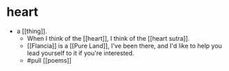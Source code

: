 # heart

- a [[thing]].
  - When I think of the [[heart]], I think of the [[heart sutra]].
  - [[Flancia]] is a [[Pure Land]], I've been there, and I'd like to help you lead yourself to it if you're interested.
  - #pull [[poems]]
